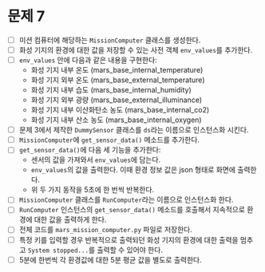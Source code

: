 # 문제 7
- [ ] 미션 컴퓨터에 해당하는 `MissionComputer` 클래스를 생성한다.
- [ ] 화성 기지의 환경에 대한 값을 저장할 수 있는 사전 객체 `env_values`를 추가한다.
- [ ] `env_values` 안에 다음과 같은 내용을 구현한다:
    - 화성 기지 내부 온도 (mars_base_internal_temperature)
    - 화성 기지 외부 온도 (mars_base_external_temperature)
    - 화성 기지 내부 습도 (mars_base_internal_humidity)
    - 화성 기지 외부 광량 (mars_base_external_illuminance)
    - 화성 기지 내부 이산화탄소 농도 (mars_base_internal_co2)
    - 화성 기지 내부 산소 농도 (mars_base_internal_oxygen)
- [ ] 문제 3에서 제작한 `DummySensor` 클래스를 `ds`라는 이름으로 인스턴스화 시킨다.
- [ ] `MissionComputer`에 `get_sensor_data()` 메소드를 추가한다.
- [ ] `get_sensor_data()`에 다음 세 기능을 추가한다:
    - 센서의 값을 가져와서 `env_values`에 담는다.
    - `env_values`의 값을 출력한다. 이때 환경 정보 값은 json 형태로 화면에 출력한다.
    - 위 두 가지 동작을 5초에 한 번씩 반복한다.
- [ ] `MissionComputer` 클래스를 `RunComputer`라는 이름으로 인스턴스화 한다.
- [ ] `RunComputer` 인스턴스의 `get_sensor_data()` 메소드를 호출해서 지속적으로 환경에 대한 값을 출력하게 한다.
- [ ] 전체 코드를 `mars_mission_computer.py` 파일로 저장한다.
- [ ] 특정 키를 입력할 경우 반복적으로 출력되던 화성 기지의 환경에 대한 출력을 멈추고 `System stopped...`를 출력할 수 있어야 한다.
- [ ] 5분에 한번씩 각 환경값에 대한 5분 평균 값을 별도로 출력한다.